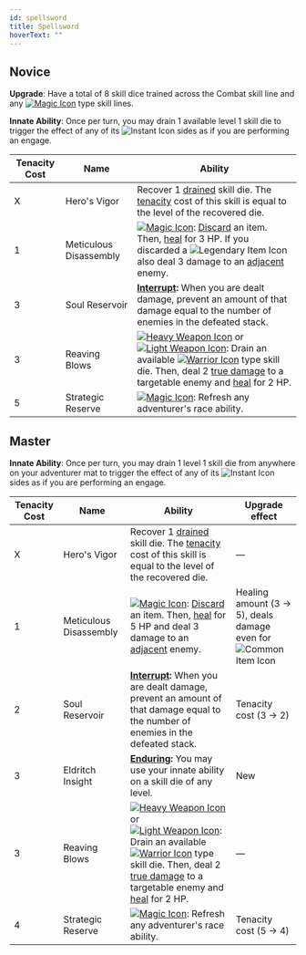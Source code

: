 ```yaml
---
id: spellsword
title: Spellsword
hoverText: ""
---
```


## Novice

**Upgrade**: Have a total of 8 skill dice trained across the Combat skill line and any [<img src="/icons/magic.svg" alt="Magic Icon" class="icon-svg" />](docs/battles/battle-forms/magic) type skill lines.

**Innate Ability**: Once per turn, you may drain 1 available level 1 skill die to trigger the effect of any of its <img src="/icons/instant.svg" alt="Instant Icon" class="icon-svg" /> sides as if you are performing an engage.

| Tenacity Cost | Name                   | Ability                                                                                                                                                                                                                                                                                                                                                                                                                                                                                                                         |
| ------------- | ---------------------- | ------------------------------------------------------------------------------------------------------------------------------------------------------------------------------------------------------------------------------------------------------------------------------------------------------------------------------------------------------------------------------------------------------------------------------------------------------------------------------------------------------------------------------- |
| X             | Hero's Vigor           | Recover 1 [drained](/docs/glossary/drained) skill die. The [tenacity](/docs/glossary/tenacity) cost of this skill is equal to the level of the recovered die.                                                                                                                                                                                                                                                                                                                                                                   |
| 1             | Meticulous Disassembly | [<img src="/icons/magic.svg" alt="Magic Icon" class="icon-svg" />](docs/battles/battle-forms/magic): [Discard](/docs/glossary/discard) an item. Then, [heal](/docs/glossary/healing) for 3 HP. If you discarded a <img src="/icons/legendary-item.svg" alt="Legendary Item Icon" class="icon-svg" /> also deal 3 damage to an [adjacent](/docs/glossary/adjacent) enemy.                                                                                                                                                        |
| 3             | Soul Reservoir         | **[Interrupt](/docs/glossary/interrupt):** When you are dealt damage, prevent an amount of that damage equal to the number of enemies in the defeated stack.                                                                                                                                                                                                                                                                                                                                                                    |
| 3             | Reaving Blows          | [<img src="/icons/heavy-weapon.svg" alt="Heavy Weapon Icon" class="icon-svg" />](docs/battles/battle-forms/heavy-weapon) or [<img src="/icons/light-weapon.svg" alt="Light Weapon Icon" class="icon-svg" />](docs/battles/battle-forms/light-weapon): Drain an available [<img src="/icons/warrior.svg" alt="Warrior Icon" class="icon-svg" />](/docs/adventurer/skill-lines/warrior) type skill die. Then, deal 2 [true damage](/docs/glossary/true-damage) to a targetable enemy and [heal](/docs/glossary/healing) for 2 HP. |
| 5             | Strategic Reserve      | [<img src="/icons/magic.svg" alt="Magic Icon" class="icon-svg" />](docs/battles/battle-forms/magic): Refresh any adventurer's race ability.                                                                                                                                                                                                                                                                                                                                                                                     |

## Master

**Innate Ability**: Once per turn, you may drain 1 level 1 skill die from anywhere on your adventurer mat to trigger the effect of any of its <img src="/icons/instant.svg" alt="Instant Icon" class="icon-svg" /> sides as if you are performing an engage.

| Tenacity Cost | Name                   | Ability                                                                                                                                                                                                                                                                                                                                                                                                                                                                                                                         | Upgrade effect                                                                                                             |
| ------------- | ---------------------- | ------------------------------------------------------------------------------------------------------------------------------------------------------------------------------------------------------------------------------------------------------------------------------------------------------------------------------------------------------------------------------------------------------------------------------------------------------------------------------------------------------------------------------- | -------------------------------------------------------------------------------------------------------------------------- |
| X             | Hero's Vigor           | Recover 1 [drained](/docs/glossary/drained) skill die. The [tenacity](/docs/glossary/tenacity) cost of this skill is equal to the level of the recovered die.                                                                                                                                                                                                                                                                                                                                                                   | —                                                                                                                          |
| 1             | Meticulous Disassembly | [<img src="/icons/magic.svg" alt="Magic Icon" class="icon-svg" />](docs/battles/battle-forms/magic): [Discard](/docs/glossary/discard) an item. Then, [heal](/docs/glossary/healing) for 5 HP and deal 3 damage to an [adjacent](/docs/glossary/adjacent) enemy.                                                                                                                                                                                                                                                                | Healing amount (3 → 5), deals damage even for <img src="/icons/common-item.svg" alt="Common Item Icon" class="icon-svg" /> |
| 2             | Soul Reservoir         | **[Interrupt](/docs/glossary/interrupt):** When you are dealt damage, prevent an amount of that damage equal to the number of enemies in the defeated stack.                                                                                                                                                                                                                                                                                                                                                                    | Tenacity cost (3 → 2)                                                                                                      |
| 3             | Eldritch Insight       | **[Enduring](/docs/glossary/enduring):** You may use your innate ability on a skill die of any level.                                                                                                                                                                                                                                                                                                                                                                                                                           | New                                                                                                                        |
| 3             | Reaving Blows          | [<img src="/icons/heavy-weapon.svg" alt="Heavy Weapon Icon" class="icon-svg" />](docs/battles/battle-forms/heavy-weapon) or [<img src="/icons/light-weapon.svg" alt="Light Weapon Icon" class="icon-svg" />](docs/battles/battle-forms/light-weapon): Drain an available [<img src="/icons/warrior.svg" alt="Warrior Icon" class="icon-svg" />](/docs/adventurer/skill-lines/warrior) type skill die. Then, deal 2 [true damage](/docs/glossary/true-damage) to a targetable enemy and [heal](/docs/glossary/healing) for 2 HP. | —                                                                                                                          |
| 4             | Strategic Reserve      | [<img src="/icons/magic.svg" alt="Magic Icon" class="icon-svg" />](docs/battles/battle-forms/magic): Refresh any adventurer's race ability.                                                                                                                                                                                                                                                                                                                                                                                     | Tenacity cost (5 → 4)                                                                                                      |

